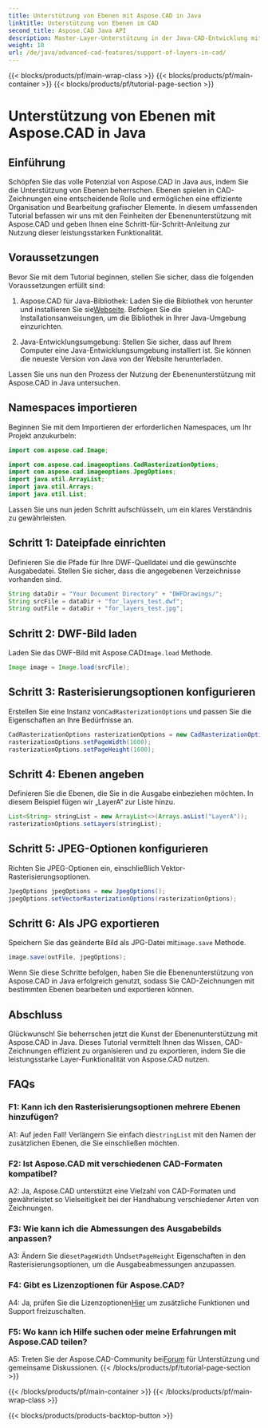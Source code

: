 ```yaml
---
title: Unterstützung von Ebenen mit Aspose.CAD in Java
linktitle: Unterstützung von Ebenen im CAD
second_title: Aspose.CAD Java API
description: Master-Layer-Unterstützung in der Java-CAD-Entwicklung mit Aspose.CAD. Zeichnungen mühelos organisieren und exportieren.
weight: 18
url: /de/java/advanced-cad-features/support-of-layers-in-cad/
---
```


{{< blocks/products/pf/main-wrap-class >}}
{{< blocks/products/pf/main-container >}}
{{< blocks/products/pf/tutorial-page-section >}}

# Unterstützung von Ebenen mit Aspose.CAD in Java

## Einführung

Schöpfen Sie das volle Potenzial von Aspose.CAD in Java aus, indem Sie die Unterstützung von Ebenen beherrschen. Ebenen spielen in CAD-Zeichnungen eine entscheidende Rolle und ermöglichen eine effiziente Organisation und Bearbeitung grafischer Elemente. In diesem umfassenden Tutorial befassen wir uns mit den Feinheiten der Ebenenunterstützung mit Aspose.CAD und geben Ihnen eine Schritt-für-Schritt-Anleitung zur Nutzung dieser leistungsstarken Funktionalität.

## Voraussetzungen

Bevor Sie mit dem Tutorial beginnen, stellen Sie sicher, dass die folgenden Voraussetzungen erfüllt sind:

1.  Aspose.CAD für Java-Bibliothek: Laden Sie die Bibliothek von herunter und installieren Sie sie[Webseite](https://releases.aspose.com/cad/java/). Befolgen Sie die Installationsanweisungen, um die Bibliothek in Ihrer Java-Umgebung einzurichten.

2. Java-Entwicklungsumgebung: Stellen Sie sicher, dass auf Ihrem Computer eine Java-Entwicklungsumgebung installiert ist. Sie können die neueste Version von Java von der Website herunterladen.

Lassen Sie uns nun den Prozess der Nutzung der Ebenenunterstützung mit Aspose.CAD in Java untersuchen.

## Namespaces importieren

Beginnen Sie mit dem Importieren der erforderlichen Namespaces, um Ihr Projekt anzukurbeln:

```java
import com.aspose.cad.Image;

import com.aspose.cad.imageoptions.CadRasterizationOptions;
import com.aspose.cad.imageoptions.JpegOptions;
import java.util.ArrayList;
import java.util.Arrays;
import java.util.List;
```

Lassen Sie uns nun jeden Schritt aufschlüsseln, um ein klares Verständnis zu gewährleisten.

## Schritt 1: Dateipfade einrichten

Definieren Sie die Pfade für Ihre DWF-Quelldatei und die gewünschte Ausgabedatei. Stellen Sie sicher, dass die angegebenen Verzeichnisse vorhanden sind.

```java
String dataDir = "Your Document Directory" + "DWFDrawings/";
String srcFile = dataDir + "for_layers_test.dwf";
String outFile = dataDir + "for_layers_test.jpg";
```

## Schritt 2: DWF-Bild laden

 Laden Sie das DWF-Bild mit Aspose.CAD`Image.load` Methode.

```java
Image image = Image.load(srcFile);
```

## Schritt 3: Rasterisierungsoptionen konfigurieren

 Erstellen Sie eine Instanz von`CadRasterizationOptions` und passen Sie die Eigenschaften an Ihre Bedürfnisse an.

```java
CadRasterizationOptions rasterizationOptions = new CadRasterizationOptions();
rasterizationOptions.setPageWidth(1600);
rasterizationOptions.setPageHeight(1600);
```

## Schritt 4: Ebenen angeben

Definieren Sie die Ebenen, die Sie in die Ausgabe einbeziehen möchten. In diesem Beispiel fügen wir „LayerA“ zur Liste hinzu.

```java
List<String> stringList = new ArrayList<>(Arrays.asList("LayerA"));
rasterizationOptions.setLayers(stringList);
```

## Schritt 5: JPEG-Optionen konfigurieren

Richten Sie JPEG-Optionen ein, einschließlich Vektor-Rasterisierungsoptionen.

```java
JpegOptions jpegOptions = new JpegOptions();
jpegOptions.setVectorRasterizationOptions(rasterizationOptions);
```

## Schritt 6: Als JPG exportieren

 Speichern Sie das geänderte Bild als JPG-Datei mit`image.save` Methode.

```java
image.save(outFile, jpegOptions);
```

Wenn Sie diese Schritte befolgen, haben Sie die Ebenenunterstützung von Aspose.CAD in Java erfolgreich genutzt, sodass Sie CAD-Zeichnungen mit bestimmten Ebenen bearbeiten und exportieren können.

## Abschluss

Glückwunsch! Sie beherrschen jetzt die Kunst der Ebenenunterstützung mit Aspose.CAD in Java. Dieses Tutorial vermittelt Ihnen das Wissen, CAD-Zeichnungen effizient zu organisieren und zu exportieren, indem Sie die leistungsstarke Layer-Funktionalität von Aspose.CAD nutzen.

## FAQs

### F1: Kann ich den Rasterisierungsoptionen mehrere Ebenen hinzufügen?

 A1: Auf jeden Fall! Verlängern Sie einfach die`stringList` mit den Namen der zusätzlichen Ebenen, die Sie einschließen möchten.

### F2: Ist Aspose.CAD mit verschiedenen CAD-Formaten kompatibel?

A2: Ja, Aspose.CAD unterstützt eine Vielzahl von CAD-Formaten und gewährleistet so Vielseitigkeit bei der Handhabung verschiedener Arten von Zeichnungen.

### F3: Wie kann ich die Abmessungen des Ausgabebilds anpassen?

 A3: Ändern Sie die`setPageWidth` Und`setPageHeight` Eigenschaften in den Rasterisierungsoptionen, um die Ausgabeabmessungen anzupassen.

### F4: Gibt es Lizenzoptionen für Aspose.CAD?

 A4: Ja, prüfen Sie die Lizenzoptionen[Hier](https://purchase.aspose.com/buy) um zusätzliche Funktionen und Support freizuschalten.

### F5: Wo kann ich Hilfe suchen oder meine Erfahrungen mit Aspose.CAD teilen?

A5: Treten Sie der Aspose.CAD-Community bei[Forum](https://forum.aspose.com/c/cad/19) für Unterstützung und gemeinsame Diskussionen.
{{< /blocks/products/pf/tutorial-page-section >}}

{{< /blocks/products/pf/main-container >}}
{{< /blocks/products/pf/main-wrap-class >}}

{{< blocks/products/products-backtop-button >}}

